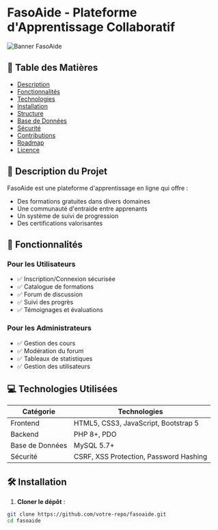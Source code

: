 # FasoAide - Plateforme d'Apprentissage Collaboratif

![Banner FasoAide](assets/images/banner.png)

## 📌 Table des Matières
- [Description](#-description-du-projet)
- [Fonctionnalités](#-fonctionnalités)
- [Technologies](#-technologies-utilisées)
- [Installation](#-installation)
- [Structure](#-structure-du-projet)
- [Base de Données](#-base-de-données)
- [Sécurité](#-sécurité)
- [Contributions](#-contributions)
- [Roadmap](#-roadmap)
- [Licence](#-licence)

## 🚀 Description du Projet
FasoAide est une plateforme d'apprentissage en ligne qui offre :
- Des formations gratuites dans divers domaines
- Une communauté d'entraide entre apprenants
- Un système de suivi de progression
- Des certifications valorisantes

## 🌟 Fonctionnalités
### Pour les Utilisateurs
- ✅ Inscription/Connexion sécurisée
- ✅ Catalogue de formations
- ✅ Forum de discussion
- ✅ Suivi des progrès
- ✅ Témoignages et évaluations

### Pour les Administrateurs
- ✅ Gestion des cours
- ✅ Modération du forum
- ✅ Tableaux de statistiques
- ✅ Gestion des utilisateurs

## 💻 Technologies Utilisées
| Catégorie       | Technologies                          |
|-----------------|---------------------------------------|
| Frontend        | HTML5, CSS3, JavaScript, Bootstrap 5  |
| Backend         | PHP 8+, PDO                           |
| Base de Données | MySQL 5.7+                            |
| Sécurité        | CSRF, XSS Protection, Password Hashing|

## 🛠 Installation
1. **Cloner le dépôt** :
```bash
git clone https://github.com/votre-repo/fasoaide.git
cd fasoaide